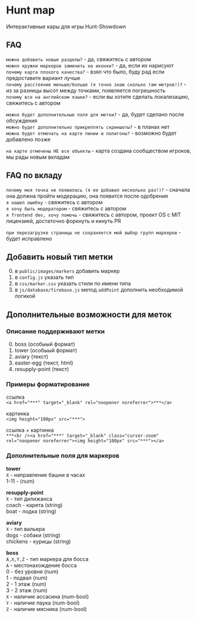 # Hunt map

Интерактивные кары для игры Hunt-Showdown

## FAQ

`можно добавить новые разделы?` - да, свяжитесь с автором  
`можно кружки маркеров заменить на иконки?` - да, если их нарисуют  
`почему карта плохого качества?` - взял что было, буду рад если предоставите вариант лучше  
`почему расстояние меньше/больше (я точно знаю сколько там метров!)?` - из за разницы высот между точками, появляется погрешность  
`почему все на английском языке?` - если вы хотите сделать локализацию, свяжитесь с автором

`можно будет дополнительные поля для метки?` - да, будет сделано после обсуждения  
`можно будет дополнительно прикреплять скриншоты?` - в планах нет  
`можно будет отмечать на карте линии и полигоны?` - возможно будет добавлено позже

`на карте отмечены НЕ все объекты` - карта создана сообществом игроков, мы рады новым вкладам

## FAQ по вкладу

`почему моя точка не появилась (я ее добавил несколько раз!)?` - сначала она должна пройти модерацию, она появится после одобрения  
`я нашел ошибку` - свяжитесь с автором  
`я хочу быть модератором` - свяжитесь с автором  
`я frontend dev, хочу помочь` - свяжитесь с автором, проект OS с MIT лицензией, достаточно форкнуть и кинуть PR

`при перезагрузке страницы не сохраняется мой выбор групп маркеров` - будет исправлено

## Добавить новый тип метки

0. в `public/images/markers` добавить маркер
1. в `config.js` указать тип
1. в `css/marker.css` указать стили по имени типа
1. в `js/database/firebase.js` метод `addPoint` дополнить необходимой логикой

## Дополнительные возможности для меток

### Описание поддерживают метки

0. boss (особыый формат)
1. tower (особыый формат)
1. aviary (текст)
1. easter-egg (текст, html)
1. resupply-point (текст)

### Примеры форматирование

ссылка  
`<a href="***" target="_blank" rel="noopener noreferrer">***</a>`

картинка  
`<img height="100px" src="***">`

ссылка + картинка  
`***<br /><a href="***" target="_blank" class="cursor-zoom" rel="noopener noreferrer"><img height="100px" src="***"></a>`

### Дополнительные поля для маркеров

**tower**  
`X` - направление башни в часах  
1-11 - (num)

**resupply-point**  
`X` - тип дилижанса  
coach - карета (string)  
boat - лодка (string)

**aviary**  
`X` - тип вальера  
dogs - собаки (string)  
chickens - курицы (string)

**boss**  
`A,X,Y,Z` - тип маркера для босса  
`A` - местонахождение босса  
 0 - без уровня (num)  
 1 - подвал (num)  
 2 - 1 этаж (num)  
 3 - 2 этаж (num)  
`X` - наличие ассасина (num-bool)  
`Y` - наличие паука (num-bool)  
`Z` - наличие мясника (num-bool)
